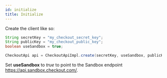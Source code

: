 ```yaml
---
id: initialize
title: Initialize
---
```


Create the client like so:

```java
String secretKey = "my_checkout_secret_key";
String publicKey = "my_checkout_public_key";
boolean useSandbox = true;

CheckoutApi api = CheckoutApiImpl.create(secretKey, useSandbox, publicKey);
```

Set **useSandbox** to _true_ to point to the Sandbox endpoint https://api.sandbox.checkout.com/.
